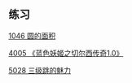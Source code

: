 ## 练习

[1046 圆的面积](https://oj.hyyz.izhai.net/problem/1046)

[4005 《蓝色妖姬之切尔西传奇1.0》](https://oj.hyyz.izhai.net/problem/4005)

[5028 三级跳的魅力](https://oj.hyyz.izhai.net/problem/5028)